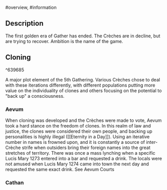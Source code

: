 #overview, #information 
## Description
The first golden era of Gather has ended. The Crèches are in decline, but are trying to recover. Ambition is the name of the game.

## Cloning

^639685

A major plot element of the 5th Gathering. Various Crèches chose to deal with these iterations differently, with different populations putting more value on the individuality of clones and others focusing on the potential to "back up" a consciousness. 

### Aevum
When cloning was developed and the Crèches were made to vote, Aevum took a hard stance on the freedom of clones. In this realm of law and justice, the clones were considered their own people, and backing up personalities is highly illegal ([[Eternity in a Day]]). Using an iterative number in names is frowned upon, and it is constantly a source of inter-Crèche strife when outsiders bring their foreign names into the great stretches of territory. There was once a mass lynching when a specific Lucis Mary 1273 entered into a bar and requested a drink. The locals were not amused when Lucis Mary 1274 came into town the next day and requested the same exact drink.
See Aevum Courts

### Cathan
